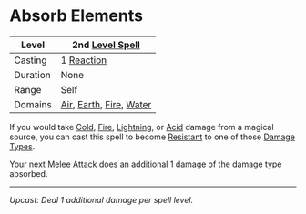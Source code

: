 # Absorb Elements

| Level    | 2nd [Level Spell](../../../Spell%20Level.md)                                                                                                                             |
| -------- | ------------------------------------------------------------------------------------------------------------------------------------------------------------------------ |
| Casting  | 1 [Reaction](../../../../Game%20Procedures/Reaction.md)                                                                                                                  |
| Duration | None                                                                                                                                                                     |
| Range    | Self                                                                                                                                                                     |
| Domains  | [Air](../../../Spell%20Domains/Air.md), [Earth](../../../Spell%20Domains/Earth.md), [Fire](../../../Spell%20Domains/Fire.md), [Water](../../../Spell%20Domains/Water.md) |

If you would take [Cold](../../../../Damage%20Types/Cold.md), [Fire](../../../../Damage%20Types/Fire.md), [Lightning](../../../../Damage%20Types/Lightning.md), or [Acid](../../../../Damage%20Types/Acid.md) damage from a magical source, you can cast this spell to become [Resistant](../../../../Conditions/Resistant.md) to one of those [Damage Types](../../../../Damage%20Types/!Damage%20Types.md). 

Your next [Melee Attack](../../../../Game%20Procedures/Melee%20Attack.md) does an additional 1 damage of the damage type absorbed.

---
*Upcast: Deal 1 additional damage per spell level.*